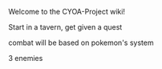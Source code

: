 Welcome to the CYOA-Project wiki!

Start in a tavern, get given a quest

combat will be based on pokemon's system

3 enemies

